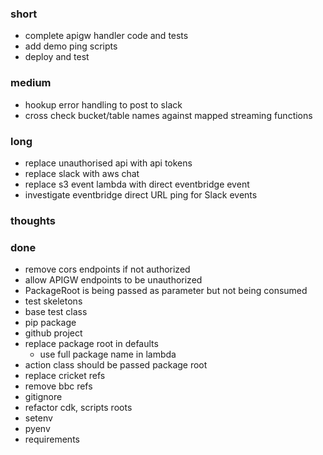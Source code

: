 ### short

- complete apigw handler code and tests
- add demo ping scripts
- deploy and test

### medium

- hookup error handling to post to slack
- cross check bucket/table names against mapped streaming functions

### long

- replace unauthorised api with api tokens
- replace slack with aws chat
- replace s3 event lambda with direct eventbridge event
- investigate eventbridge direct URL ping for Slack events

### thoughts

### done

- remove cors endpoints if not authorized
- allow APIGW endpoints to be unauthorized
- PackageRoot is being passed as parameter but not being consumed
- test skeletons
- base test class
- pip package
- github project
- replace package root in defaults
  - use full package name in lambda
- action class should be passed package root
- replace cricket refs
- remove bbc refs
- gitignore
- refactor cdk, scripts roots
- setenv
- pyenv
- requirements
